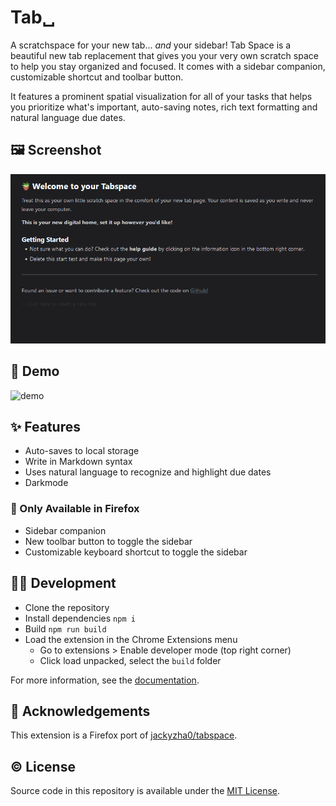 # Tab␣

A scratchspace for your new tab... *and* your sidebar! Tab Space is a beautiful new tab replacement that gives you your very own scratch space to help you stay organized and focused. It comes with a sidebar companion, customizable shortcut and toolbar button.

It features a prominent spatial visualization for all of your tasks that helps you prioritize what's important, auto-saving notes, rich text formatting and natural language due dates.

## 🖼 Screenshot

![screenshot](screenshot.png)

## 🌟 Demo

![demo](./demo.gif)

## ✨ Features

- Auto-saves to local storage
- Write in Markdown syntax
- Uses natural language to recognize and highlight due dates
- Darkmode

### 🦊 Only Available in Firefox

- Sidebar companion
- New toolbar button to toggle the sidebar
- Customizable keyboard shortcut to toggle the sidebar

## 👩‍💻 Development

- Clone the repository
- Install dependencies `npm i`
- Build `npm run build`
- Load the extension in the Chrome Extensions menu
  - Go to extensions > Enable developer mode (top right corner)
  - Click load unpacked, select the `build` folder

For more information, see the [documentation](https://developer.chrome.com/docs/extensions/mv3/getstarted/[official).

## 💜 Acknowledgements

This extension is a Firefox port of [jackyzha0/tabspace](https://github.com/jackyzha0/tabspace).

## © License

Source code in this repository is available under the [MIT License](LICENSE).
